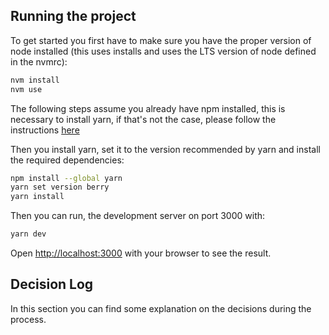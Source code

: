 ## Running the project

To get started you first have to make sure you have the proper version of node installed (this uses installs and uses the LTS version of node defined in the nvmrc):

```bash
nvm install
nvm use
```

The following steps assume you already have npm installed, this is necessary to install yarn, if that's not the case, please follow the instructions [here](https://docs.npmjs.com/downloading-and-installing-node-js-and-npm)

Then you install yarn, set it to the version recommended by yarn and install the required dependencies:

```bash
npm install --global yarn
yarn set version berry
yarn install
```

Then you can run, the development server on port 3000 with:

```bash
yarn dev
```

Open [http://localhost:3000](http://localhost:3000) with your browser to see the result.

## Decision Log

In this section you can find some explanation on the decisions during the process.
